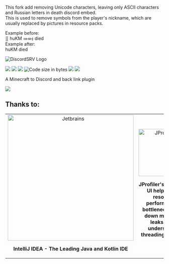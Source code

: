 This fork add removing Unicode characters, leaving only ASCII characters and Russian letters in death discord embed.<br>
This is used to remove symbols from the player's nickname, which are usually replaced by pictures in resource packs.

Example before: <br>
    ⣿ huKM ⤀⤄⤈ died <br>
Example after: <br> 
    huKM died <br>

![](https://lol.scarsz.me/AiKvTS/Logo-filled-stroke.png "DiscordSRV Logo")

[![](https://discord.com/api/guilds/135634590575493120/widget.png)](https://discordsrv.com/discord "Discord")
[![](https://img.shields.io/github/release/DiscordSRV/DiscordSRV.svg)](https://github.com/DiscordSRV/DiscordSRV/releases/latest "Latest release")
[![](https://img.shields.io/github/downloads/DiscordSRV/DiscordSRV/total.svg)](https://github.com/DiscordSRV/DiscordSRV/releases/latest "GitHub downloads")
![](https://img.shields.io/github/languages/code-size/DiscordSRV/DiscordSRV.svg "Code size in bytes")
[![](https://img.shields.io/github/contributors/DiscordSRV/DiscordSRV.svg)](https://github.com/DiscordSRV/DiscordSRV/graphs/contributors "GitHub contributors")
[![](https://img.shields.io/github/license/DiscordSRV/DiscordSRV.svg)](https://github.com/DiscordSRV/DiscordSRV/blob/master/LICENSE "License")

A Minecraft to Discord and back link plugin

[![](https://bstats.org/signatures/bukkit/DiscordSRV.svg)](https://bstats.org/plugin/bukkit/DiscordSRV/387 "DiscordSRV on bStats")

## Thanks to:
<table>
    <tr>
        <td align="center" width="50%">
            <a href="https://www.jetbrains.com/idea/"><img src="https://resources.jetbrains.com/storage/products/company/brand/logos/jetbrains.svg" alt="Jetbrains" width="400px"></a>
            <p><strong>IntelliJ IDEA - The Leading Java and Kotlin IDE</strong></a></p>
        </td>
        <td align="center" width="50%">
            <a href="http://www.ej-technologies.com/products/jprofiler/overview.html"><img src="https://www.ej-technologies.com/images/product_banners/jprofiler_large.png" alt="JProfiler" width="150px"></img></a>
            <p><strong>JProfiler's intuitive UI helps you resolve performance bottlenecks, pin down memory leaks and understand threading issues.</strong></p>
        </td>
    </tr>
</table>
